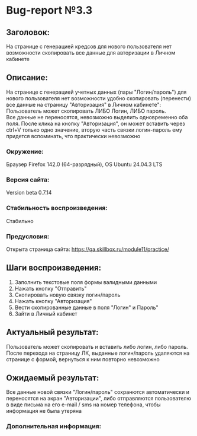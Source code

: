 # Bug-report №3.3  

## Заголовок:

На странице с генерацией кредсов для нового пользователя нет возможности скопировать все данные для авторизации в Личном кабинете

## Описание:
 
На странице с генерацией учетных данных (пары "Логин/пароль") для нового пользователя нет возможности удобно скопировать (перенести) все данные на страницу "Авторизация" в Личном кабинете": Пользователь может скопировать ЛИБО Логин, ЛИБО пароль.   
Все данные не переносятся, невозможно выделить одновременно оба поля. После клика на кнопку "Авторизация", он может вставить через ctrl+V только одно значение, вторую часть связки логин-пароль ему придется вспоминать, что практически невозможно

### Окружение:

Браузер Firefox 142.0 (64-разрядный), OS Ubuntu 24.04.3 LTS

### Версия сайта:

Version beta 0.7.14

### Стабильность воспроизведения:

Стабильно

### Предусловия:

Открыта страница сайта: https://qa.skillbox.ru/module11/practice/

## Шаги воспроизведения:

1. Заполнить текстовые поля формы валидными данными
2. Нажать кнопку "Отправить"
3. Скопировать новую связку логин/пароль
4. Нажать кнопку "Авторизация"
5. Вести скопированные данные в поля "Логин" и Пароль"
6. Зайти в Личный кабинет

## Актуальный результат:

Пользователь может скопировать и вставить либо логин, либо пароль.   
После перехода на страницу ЛК, выданные логин/пароль удаляются на странице с формой, вернуться к ним повторно невозможно

## Ожидаемый результат:

Все данные новой связки "Логин/пароль" сохранются автоматически и переносятся на экран "Авторизации", либо отправляются пользователю в виде письма на его e-mail / sms на номер телефона, чтобы информация не была утеряна

### Дополнительная информация:


